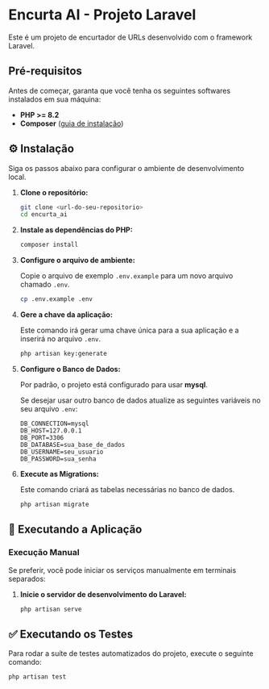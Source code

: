 # Encurta AI - Projeto Laravel

Este é um projeto de encurtador de URLs desenvolvido com o framework Laravel.

## Pré-requisitos

Antes de começar, garanta que você tenha os seguintes softwares instalados em sua máquina:

-   **PHP >= 8.2**
-   **Composer** ([guia de instalação](https://getcomposer.org/doc/00-intro.md))

## ⚙️ Instalação

Siga os passos abaixo para configurar o ambiente de desenvolvimento local.

1.  **Clone o repositório:**

    ```bash
    git clone <url-do-seu-repositorio>
    cd encurta_ai
    ```

2.  **Instale as dependências do PHP:**

    ```bash
    composer install
    ```

3.  **Configure o arquivo de ambiente:**

    Copie o arquivo de exemplo `.env.example` para um novo arquivo chamado `.env`.

    ```bash
    cp .env.example .env
    ```

4.  **Gere a chave da aplicação:**

    Este comando irá gerar uma chave única para a sua aplicação e a inserirá no arquivo `.env`.

    ```bash
    php artisan key:generate
    ```

5.  **Configure o Banco de Dados:**

    Por padrão, o projeto está configurado para usar **mysql**.

    Se desejar usar outro banco de dados atualize as seguintes variáveis no seu arquivo `.env`:

    ```dotenv
    DB_CONNECTION=mysql
    DB_HOST=127.0.0.1
    DB_PORT=3306
    DB_DATABASE=sua_base_de_dados
    DB_USERNAME=seu_usuario
    DB_PASSWORD=sua_senha
    ```

6.  **Execute as Migrations:**

    Este comando criará as tabelas necessárias no banco de dados.

    ```bash
    php artisan migrate
    ```

## 🚀 Executando a Aplicação

### Execução Manual

Se preferir, você pode iniciar os serviços manualmente em terminais separados:

1.  **Inicie o servidor de desenvolvimento do Laravel:**

    ```bash
    php artisan serve
    ```

## ✅ Executando os Testes

Para rodar a suíte de testes automatizados do projeto, execute o seguinte comando:

```bash
php artisan test
```

